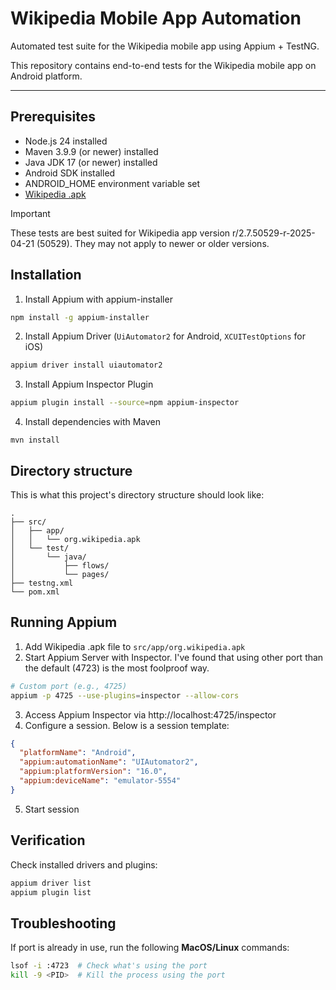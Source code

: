 # Wikipedia Mobile App Automation

Automated test suite for the Wikipedia mobile app using Appium + TestNG.

This repository contains end-to-end tests for the Wikipedia mobile app on Android platform.

---

## Prerequisites

- Node.js 24 installed
- Maven 3.9.9 (or newer) installed
- Java JDK 17 (or newer) installed
- Android SDK installed
- ANDROID_HOME environment variable set
- [Wikipedia .apk](https://f-droid.org/en/packages/org.wikipedia/)

> [!IMPORTANT]  
> These tests are best suited for Wikipedia app version r/2.7.50529-r-2025-04-21 (50529). They may not apply to newer or
> older versions.

## Installation

1. Install Appium with appium-installer

```bash
npm install -g appium-installer
```

2. Install Appium Driver (`UiAutomator2` for Android, `XCUITestOptions` for iOS)

```bash
appium driver install uiautomator2
```

3. Install Appium Inspector Plugin

```bash
appium plugin install --source=npm appium-inspector
```

4. Install dependencies with Maven

```
mvn install
```

## Directory structure

This is what this project's directory structure should look like:

```
.
├── src/
│   ├── app/
│   │   └── org.wikipedia.apk
│   └── test/
│       └── java/
│           ├── flows/
│           └── pages/
├── testng.xml
└── pom.xml
```

## Running Appium

1. Add Wikipedia .apk file to `src/app/org.wikipedia.apk`
2. Start Appium Server with Inspector. I've found that using other port than the default (4723) is the most foolproof
   way.

```bash
# Custom port (e.g., 4725)
appium -p 4725 --use-plugins=inspector --allow-cors
```

3. Access Appium Inspector via http://localhost:4725/inspector
4. Configure a session. Below is a session template:

```json
{
  "platformName": "Android",
  "appium:automationName": "UIAutomator2",
  "appium:platformVersion": "16.0",
  "appium:deviceName": "emulator-5554"
}
```

5. Start session

## Verification

Check installed drivers and plugins:

```bash
appium driver list
appium plugin list
```

## Troubleshooting

If port is already in use, run the following **MacOS/Linux** commands:

```bash
lsof -i :4723  # Check what's using the port
kill -9 <PID>  # Kill the process using the port
```
